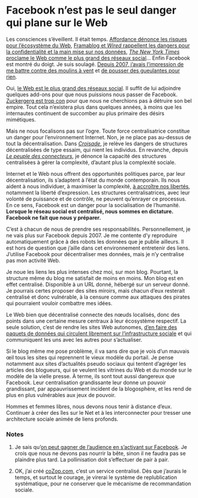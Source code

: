 # Facebook n’est pas le seul danger qui plane sur le Web

Les consciences s’éveillent. Il était temps. [Affordance dénonce les risques pour l’écosystème du Web](http://affordance.typepad.com/mon_weblog/2010/05/le-like-tuera-le-lien.html), [Framablog et *Wired* rappellent les dangers pour la confidentialité et la main mise sur nos données](http://www.framablog.org/index.php/post/2010/05/13/facebook-wired), [*The New York Times* proclame le Web comme le plus grand des réseaux social](http://www.nytimes.com/2010/05/16/business/16digi.html)… Enfin Facebook est montré du doigt. Je suis soulagé. [Depuis 2007, j’avais l’impression de me battre contre des moulins à vent](https://tcrouzet.com/2007/07/09/hypercentralisation/) et [de pousser des gueulantes pour rien](https://tcrouzet.com/tag/facebook/).<span id="more-16535"></span>

Oui, [le Web est le plus grand des réseaux social](https://tcrouzet.com/2010/03/19/facebook-et-twitter-bons-pour-la-politique-a-papa/). Il suffit de lui adjoindre quelques add-ons pour que nous puissions nous passer de Facebook. [Zuckergerg est trop con](http://owni.fr/2010/05/14/encules-de-facebookeurs/) pour que nous ne cherchions pas à détruire son bel empire. Tout cela n’existera plus dans quelques années, à moins que les internautes continuent de succomber au plus primaire des désirs mimétiques.

Mais ne nous focalisons pas sur l’ogre. Toute force centralisatrice constitue un danger pour l’environnement Internet. Non, je ne place pas au-dessus de tout la décentralisation. Dans [*Croisade*](https://tcrouzet.com/la-quatrieme-theorie/), je relève les dangers de structures décentralisées de type essaim, qui nient les individus. En revanche, depuis [*Le peuple des connecteurs*](https://tcrouzet.com/le-peuple-des-connecteurs/), je dénonce la capacité des structures centralisées à gérer la complexité, d’autant plus la complexité sociale.

Internet et le Web nous offrent des opportunités politiques parce, par leur décentralisation, ils s’adaptent à l’état du monde contemporain. Ils nous aident à nous individuer, à maximiser la complexité, [à accroître nos libertés](https://tcrouzet.com/2010/05/08/la-liberte-le-lien/), notamment la liberté d’expression. Les structures centralisatrices, avec leur volonté de puissance et de contrôle, ne peuvent qu’enrayer ce processus. En ce sens, Facebook est un danger pour la socialisation de l’humanité. **Lorsque le réseau social est centralisé, nous sommes en dictature. Facebook ne fait que nous y préparer.**

C’est à chacun de nous de prendre ses responsabilités. Personnellement, je ne vais plus sur Facebook depuis 2007. Je me contente d’y reproduire automatiquement grâce à des robots les données que je publie ailleurs. Il est hors de question que j’aille dans cet environnement entretenir des liens. J’utilise Facebook pour décentraliser mes données, mais je n’y centralise pas mon activité Web.

Je noue les liens les plus intenses chez moi, sur mon blog. Pourtant, la structure même du blog me satisfait de moins en moins. Mon blog est en effet centralisé. Disponible à un URL donné, hébergé sur un serveur donné. Je pourrais certes proposer des sites miroirs, mais chacun d’eux resterait centralisé et donc vulnérable, à la censure comme aux attaques des pirates qui pourraient vouloir combattre mes idées.

Le Web bien que décentralisé connecte des nœuds localisés, donc des points dans une certaine mesure centraux à leur écosystème respectif. La seule solution, c’est de rendre les sites Web autonomes, [d’en faire des paquets de données qui circulent librement sur l’infrastructure sociale](https://tcrouzet.com/2010/05/05/web-sans-site-web-2/) et qui communiquent les uns avec les autres pour s’actualiser.

Si le blog même me pose problème, il va sans dire que je vois d’un mauvais œil tous les sites qui reprennent le vieux modèle du portail. Je pense notamment aux sites d’actualités pseudo sociaux qui tentent d’agréger les articles des blogueurs, qui se veulent les vitrines du Web et du monde sur le modèle de la vielle presse. À terme, ils sont tout aussi dangereux que Facebook. Leur centralisation grandissante leur donne un pouvoir grandissant, par appauvrissement incident de la blogosphère, et les rend de plus en plus vulnérables aux jeux de pouvoir.

Hommes et femmes libres, nous devons nous tenir à distance d’eux. Continuer à créer des îles sur le Net et à les interconnecter pour tresser une architecture sociale animée de liens profonds.

### Notes

1. Je sais qu’[on peut gagner de l’audience en s’activant sur Facebook](http://www.mikiane.com/node/2010/05/16/pollinisation-de-contenus-ma-m-thode-r-v-l-e). Je crois que nous ne devons pas nourrir la bête, sinon il ne faudra pas se plaindre plus tard. La pollinisation doit s’effectuer de pair à pair.

2. OK, j’ai créé [coZop.com](http://cozop.com), c’est un service centralisé. Dès que j’aurais le temps, et surtout le courage, je virerai le système de replublication systématique, pour ne conserver que le mécanisme de recommandation sociale.
